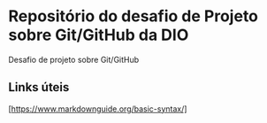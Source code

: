 # Repositório do desafio de Projeto sobre Git/GitHub da DIO
Desafio de projeto sobre Git/GitHub

## Links úteis
[https://www.markdownguide.org/basic-syntax/]
